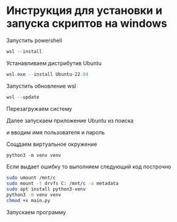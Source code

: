 # Инструкция для установки и запуска скриптов на windows

Запустить powershell

```powershell
wsl --install
```

Устанавливаем дистрибутив Ubuntu

```powershell
wsl.exe --install Ubuntu-22.04
```

Запустить обновление wsl

```powershell
wsl --update
```

Перезагружаем систему

Далее запускаем приложение Ubuntu из поиска

и вводим имя пользователя и пароль

Сощдаем виртуальное окружение

```powershell
python3 -m venv venv
```

Если выдает ошибку то выполняем следующий код построчно

```bash
sudo umount /mnt/c
sudo mount -t drvfs C: /mnt/c -o metadata
sudo apt install python3-venv
python3 -m venv venv
chmod +x main.py
```

Запускаем программу
